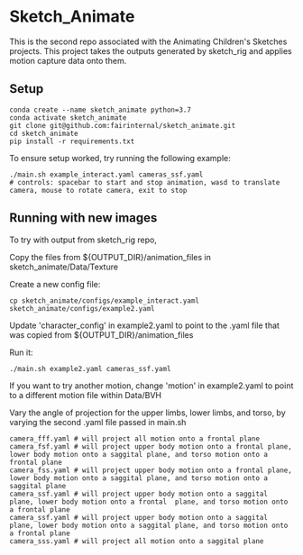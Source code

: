# Sketch_Animate

This is the second repo associated with the Animating Children's Sketches projects. This project takes the outputs generated by sketch_rig and applies motion capture data onto them.

## Setup

	conda create --name sketch_animate python=3.7
	conda activate sketch_animate
	git clone git@github.com:fairinternal/sketch_animate.git
	cd sketch_animate
	pip install -r requirements.txt
	
To ensure setup worked, try running the following example:

	./main.sh example_interact.yaml cameras_ssf.yaml
	# controls: spacebar to start and stop animation, wasd to translate camera, mouse to rotate camera, exit to stop
	
## Running with new images
To try with output from sketch_rig repo, 

Copy the files from ${OUTPUT_DIR}/animation_files in sketch_animate/Data/Texture

Create a new config file:

	cp sketch_animate/configs/example_interact.yaml sketch_animate/configs/example2.yaml

Update 'character_config' in example2.yaml to point to the .yaml file that was copied from ${OUTPUT_DIR}/animation_files

Run it:
	
	./main.sh example2.yaml cameras_ssf.yaml
	
If you want to try another motion, change 'motion' in example2.yaml to point to a different motion file within Data/BVH

Vary the angle of projection for the upper limbs, lower limbs, and torso, by varying the second .yaml file passed in main.sh

	camera_fff.yaml # will project all motion onto a frontal plane
	camera_fsf.yaml # will project upper body motion onto a frontal plane, lower body motion onto a saggital plane, and torso motion onto a frontal plane
	camera_fss.yaml # will project upper body motion onto a frontal plane, lower body motion onto a saggital plane, and torso motion onto a saggital plane
	camera_ssf.yaml # will project upper body motion onto a saggital plane, lower body motion onto a frontal  plane, and torso motion onto a frontal plane
	camera_ssf.yaml # will project upper body motion onto a saggital plane, lower body motion onto a saggital plane, and torso motion onto a frontal plane
	camera_sss.yaml # will project all motion onto a saggital plane
	
